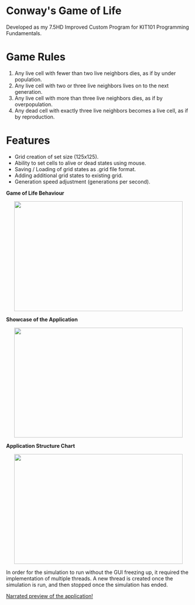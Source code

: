 # Conway's Game of Life
Developed as my 7.5HD Improved Custom Program for KIT101 Programming Fundamentals.

# Game Rules
1. Any live cell with fewer than two live neighbors dies, as if by under population.
2. Any live cell with two or three live neighbors lives on to the next generation.
3. Any live cell with more than three live neighbors dies, as if by overpopulation.
4. Any dead cell with exactly three live neighbors becomes a live cell, as if by reproduction.

# Features
* Grid creation of set size (125x125).
* Ability to set cells to alive or dead states using mouse.
* Saving / Loading of grid states as .grid file format.
* Adding additional grid states to existing grid.
* Generation speed adjustment (generations per second).

**Game of Life Behaviour**
<p align="center">
  <img width="460" height="300" src="https://media.giphy.com/media/dxrMOg2B7hKTxf0fBS/giphy.gif">
</p>

**Showcase of the Application**
<p align="center">
  <img width="460" height="300" src="https://media.giphy.com/media/j4wQrjM7mQxXcP22Xq/giphy.gif">
</p>

**Application Structure Chart**
<p align="center">
  <img width="460" height="300" src="https://i.ibb.co/YkdGYck/7-5-HD-Structure-Chart.png">
</p>

In order for the simulation to run without the GUI freezing up, it required the implementation of multiple threads. A new thread is created once the simulation is run, and then stopped once the simulation has ended.

[Narrated preview of the application!](https://www.youtube.com/watch?v=RbKH78xsf2w)
